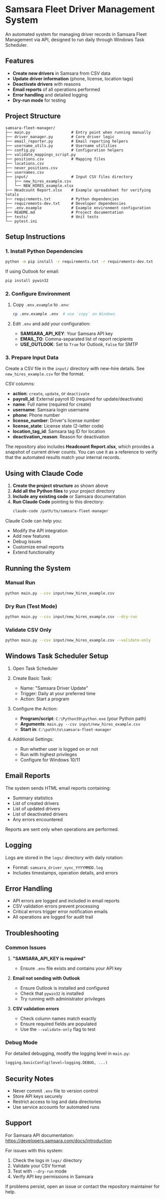 # Samsara Fleet Driver Management System

An automated system for managing driver records in Samsara Fleet Management via API, designed to run daily through Windows Task Scheduler.

## Features

- **Create new drivers** in Samsara from CSV data
- **Update driver information** (phone, license, location tags)
- **Deactivate drivers** with reasons
- **Email reports** of all operations performed
- **Error handling** and detailed logging
- **Dry-run mode** for testing

## Project Structure

```
samsara-fleet-manager/
├── main.py                  # Entry point when running manually
├── driver_manager.py        # Core driver logic
├── email_reporter.py        # Email reporting helpers
├── username_utils.py        # Username utilities
├── config.py                # Configuration helpers
├── validate_mappings_script.py
├── positions.csv            # Mapping files
├── locations.csv
├── never_positions.csv
├── usernames.csv
├── input/                   # Input CSV files directory
│   ├── new_hires_example.csv
│   └── NEW_HIRES_example.xlsx
├── Headcount Report.xlsx    # Example spreadsheet for verifying totals
├── requirements.txt         # Python dependencies
├── requirements-dev.txt     # Developer dependencies
├── .env.example             # Example environment configuration
├── README.md                # Project documentation
├── tests/                   # Unit tests
└── pytest.ini
```

## Setup Instructions

### 1. Install Python Dependencies

```bash
python -m pip install -r requirements.txt -r requirements-dev.txt
```

If using Outlook for email:
```bash
pip install pywin32
```

### 2. Configure Environment

1. Copy `.env.example` to `.env`:
   ```bash
   cp .env.example .env  # use `copy` on Windows
   ```

2. Edit `.env` and add your configuration:
   - **SAMSARA_API_KEY**: Your Samsara API key
   - **EMAIL_TO**: Comma-separated list of report recipients
   - **USE_OUTLOOK**: Set to `True` for Outlook, `False` for SMTP

### 3. Prepare Input Data

Create a CSV file in the `input/` directory with new-hire details. See `new_hires_example.csv` for the format.

CSV columns:
- **action**: `create`, `update`, or `deactivate`
- **payroll_id**: External payroll ID (required for update/deactivate)
- **name**: Full name (required for create)
- **username**: Samsara login username
- **phone**: Phone number
- **license_number**: Driver's license number
- **license_state**: License state (2-letter code)
- **location_tag_id**: Samsara tag ID for location
- **deactivation_reason**: Reason for deactivation

The repository also includes **Headcount Report.xlsx**, which provides a
snapshot of current driver counts. You can use it as a reference to verify
that the automated results match your internal records.

## Using with Claude Code

1. **Create the project structure** as shown above
2. **Add all the Python files** to your project directory
3. **Include any existing code** or Samsara documentation
4. **Run Claude Code** pointing to this directory:
   ```bash
   claude-code /path/to/samsara-fleet-manager
   ```

Claude Code can help you:
- Modify the API integration
- Add new features
- Debug issues
- Customize email reports
- Extend functionality

## Running the System

### Manual Run
```bash
python main.py --csv input/new_hires_example.csv
```

### Dry Run (Test Mode)
```bash
python main.py --csv input/new_hires_example.csv --dry-run
```

### Validate CSV Only
```bash
python main.py --csv input/new_hires_example.csv --validate-only
```

## Windows Task Scheduler Setup

1. Open Task Scheduler
2. Create Basic Task:
   - Name: "Samsara Driver Update"
   - Trigger: Daily at your preferred time
   - Action: Start a program

3. Configure the Action:
   - **Program/script**: `C:\Python39\python.exe` (your Python path)
   - **Arguments**: `main.py --csv input/new_hires_example.csv`
   - **Start in**: `C:\path\to\samsara-fleet-manager`

4. Additional Settings:
   - Run whether user is logged on or not
   - Run with highest privileges
   - Configure for Windows 10/11

## Email Reports

The system sends HTML email reports containing:
- Summary statistics
- List of created drivers
- List of updated drivers
- List of deactivated drivers
- Any errors encountered

Reports are sent only when operations are performed.

## Logging

Logs are stored in the `logs/` directory with daily rotation:
- Format: `samsara_driver_sync_YYYYMMDD.log`
- Includes timestamps, operation details, and errors

## Error Handling

- API errors are logged and included in email reports
- CSV validation errors prevent processing
- Critical errors trigger error notification emails
- All operations are logged for audit trail

## Troubleshooting

### Common Issues

1. **"SAMSARA_API_KEY is required"**
   - Ensure `.env` file exists and contains your API key

2. **Email not sending with Outlook**
   - Ensure Outlook is installed and configured
   - Check that `pywin32` is installed
   - Try running with administrator privileges

3. **CSV validation errors**
   - Check column names match exactly
   - Ensure required fields are populated
   - Use the `--validate-only` flag to test

### Debug Mode

For detailed debugging, modify the logging level in `main.py`:
```python
logging.basicConfig(level=logging.DEBUG, ...)
```

## Security Notes

- Never commit `.env` file to version control
- Store API keys securely
- Restrict access to log and data directories
- Use service accounts for automated runs

## Support

For Samsara API documentation: https://developers.samsara.com/docs/introduction

For issues with this system:
1. Check the logs in `logs/` directory
2. Validate your CSV format
3. Test with `--dry-run` mode
4. Verify API key permissions in Samsara

If problems persist, open an issue or contact the repository maintainer for help.

